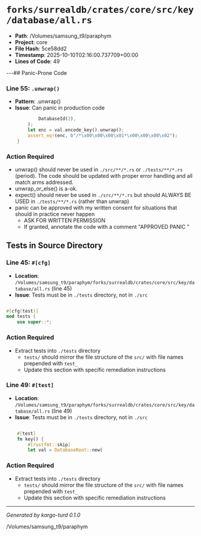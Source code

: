 # `forks/surrealdb/crates/core/src/key/database/all.rs`

- **Path**: /Volumes/samsung_t9/paraphym
- **Project**: core
- **File Hash**: 5ce58dd2  
- **Timestamp**: 2025-10-10T02:16:00.737709+00:00  
- **Lines of Code**: 49

---## Panic-Prone Code


### Line 55: `.unwrap()`

- **Pattern**: .unwrap()
- **Issue**: Can panic in production code

```rust
			DatabaseId(2),
		);
		let enc = val.encode_key().unwrap();
		assert_eq!(enc, b"/*\x00\x00\x00\x01*\x00\x00\x00\x02");
	}
```

### Action Required

- unwrap() should never be used in `./src/**/*.rs` or `./tests/**/*.rs` (period). The code should be updated with proper error handling and all match arms addressed.
- unwrap_or_else() is a-ok. 
- expect() should never be used in `./src/**/*.rs` but should ALWAYS BE USED in `./tests/**/*.rs` (rather than unwrap)
- panic can be approved with my written consent for situations that should in practice never happen  
  - ASK FOR WRITTEN PERMISSION
  - If granted, annotate the code with a comment "APPROVED PANIC "

## Tests in Source Directory


### Line 45: `#[cfg]`

- **Location**: `/Volumes/samsung_t9/paraphym/forks/surrealdb/crates/core/src/key/database/all.rs` (line 45)
- **Issue**: Tests must be in `./tests` directory, not in `./src`

```rust

#[cfg(test)]
mod tests {
	use super::*;

```

### Action Required

- Extract tests into `./tests` directory
  - `tests/` should mirror the file structure of the `src/` with file names prepended with `test_`
  - Update this section with specific remediation instructions
  


### Line 49: `#[test]`

- **Location**: `/Volumes/samsung_t9/paraphym/forks/surrealdb/crates/core/src/key/database/all.rs` (line 49)
- **Issue**: Tests must be in `./tests` directory, not in `./src`

```rust

	#[test]
	fn key() {
		#[rustfmt::skip]
		let val = DatabaseRoot::new(
```

### Action Required

- Extract tests into `./tests` directory
  - `tests/` should mirror the file structure of the `src/` with file names prepended with `test_`
  - Update this section with specific remediation instructions
  

---

*Generated by kargo-turd 0.1.0*

/Volumes/samsung_t9/paraphym